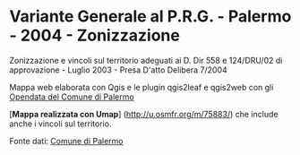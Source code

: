 # Variante Generale al P.R.G. - Palermo - 2004 - Zonizzazione
Zonizzazione e vincoli sul territorio adeguati ai D. Dir 558 e 124/DRU/02 di approvazione - Luglio 2003 - Presa D'atto Delibera 7/2004

Mappa web elaborata con Qgis e le plugin  qgis2leaf e qgis2web con gli [Opendata del Comune di Palermo](http://www.comune.palermo.it/opendata_dld.php?id=320)

[**Mappa realizzata con Umap**] (http://u.osmfr.org/m/75883/) che include anche i vincoli sul territorio. 

Fonte dati: [Comune di Palermo](http://www.comune.palermo.it/opendata_dld.php?id=320)


